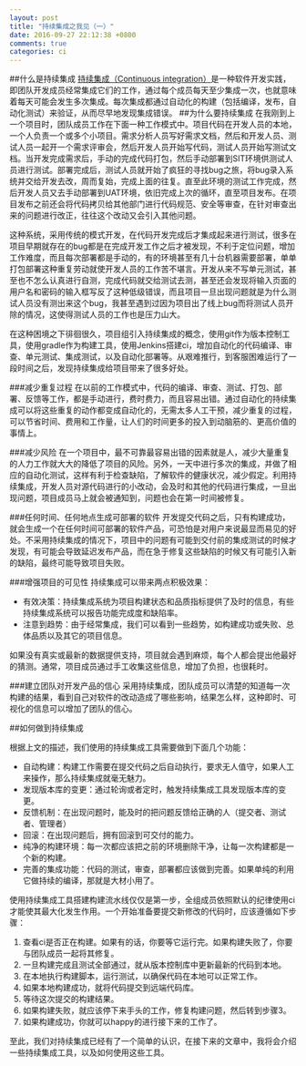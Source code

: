 ```yaml
---
layout: post
title: "持续集成之我见（一）"
date: 2016-09-27 22:12:38 +0800
comments: true
categories: ci
---
```

##什么是持续集成
[持续集成（Continuous integration）][1]是一种软件开发实践，即团队开发成员经常集成它们的工作，通过每个成员每天至少集成一次，也就意味着每天可能会发生多次集成。每次集成都通过自动化的构建（包括编译，发布，自动化测试）来验证，从而尽早地发现集成错误。
##为什么要持续集成
在我刚到上一个项目时，团队成员工作在下面一种工作模式中。项目代码在开发人员的本地，一个人负责一个或多个小项目。需求分析人员写好需求文档，然后和开发人员、测试人员一起开一个需求评审会，然后开发人员开始写代码，测试人员开始写测试文档。当开发完成需求后，手动的完成代码打包，然后手动部署到SIT环境供测试人员进行测试。部署完成后，测试人员就开始了疯狂的寻找bug之旅，将bug录入系统并交给开发去改，周而复始，完成上面的往复。直至此环境的测试工作完成，然后开发人员又去手动部署到UAT环境，依旧完成上次的循环，直至项目发布。在项目发布之前还会将代码拷贝给其他部门进行代码规范、安全等审查，在针对审查出来的问题进行改正，往往这个改动又会引入其他问题。

这种系统，采用传统的模式开发，在代码开发完成后才集成起来进行测试，很多在项目早期就存在的bug都是在完成开发工作之后才被发现，不利于定位问题，增加工作难度，而且每次部署都是手动的，有的环境甚至有几十台机器需要部署，单单打包部署这种重复劳动就使开发人员的工作苦不堪言。开发从来不写单元测试，甚至也不怎么认真进行自测，完成代码就交给测试去测，甚至还会发现将输入页面的用户名和密码的输入框写反了这种低级错误，而且项目一旦出现问题就是为什么测试人员没有测出来这个bug，我甚至遇到过因为项目出了线上bug而将测试人员开除的情况，这使得测试人员的工作也是压力山大。

在这种困境之下徘徊很久，项目组引入持续集成的概念，使用git作为版本控制工具，使用gradle作为构建工具，使用Jenkins搭建ci，增加自动化的代码编译、审查、单元测试、集成测试，以及自动化部署等。从艰难推行，到客服困难运行了一段时间之后，发现持续集成给项目带来了很多好处。

###减少重复过程
在以前的工作模式中，代码的编译、审查、测试、打包、部署、反馈等工作，都是手动进行，费时费力，而且容易出错。通过自动化的持续集成可以将这些重复的动作都变成自动化的，无需太多人工干预，减少重复的过程，可以节省时间、费用和工作量，让人们的时间更多的投入到动脑筋的、更高价值的事情上。

###减少风险
在一个项目中，最不可靠最容易出错的因素就是人，减少大量重复的人力工作就大大的降低了项目的风险。另外，一天中进行多次的集成，并做了相应的自动化测试，这样有利于检查缺陷，了解软件的健康状况，减少假定。利用持续集成，开发人员对源代码进行的小改动，会及时和其他的代码进行集成，一旦出现问题，项目成员马上就会被通知到，问题也会在第一时间被修复。

###任何时间、任何地点生成可部署的软件
开发提交代码之后，只有构建成功，就会生成一个在任何时间可部署的软件产品，可恐怕是对用户来说最显而易见的好处。不采用持续集成的情况下，项目中的问题有可能到交付前的集成测试的时候才发现，有可能会导致延迟发布产品，而在急于修复这些缺陷的时候又有可能引入新的缺陷，最终可能导致项目失败。

###增强项目的可见性
持续集成可以带来两点积极效果：

* 有效决策：持续集成系统为项目构建状态和品质指标提供了及时的信息，有些持续集成系统可以报告功能完成度和缺陷率。
* 注意到趋势：由于经常集成，我们可以看到一些趋势，如构建成功或失败、总体品质以及其它的项目信息。

如果没有真实或最新的数据提供支持，项目就会遇到麻烦，每个人都会提出他最好的猜测。通常，项目成员通过手工收集这些信息，增加了负担，也很耗时。

###建立团队对开发产品的信心
采用持续集成，团队成员可以清楚的知道每一次构建的结果，看到自己对软件的改动造成了哪些影响，结果怎么样，这种即时、可视化的信息可以增加了团队的信心。

##如何做到持续集成

根据上文的描述，我们使用的持续集成工具需要做到下面几个功能：

* 自动构建：构建工作需要在提交代码之后自动执行，要求无人值守，如果人工来操作，那么持续集成就毫无魅力。
* 发现版本库的变更：通过轮询或者定时，触发持续集成工具发现版本库的变更。
* 反馈机制：在出现问题时，能及时的把问题反馈给正确的人（提交者、测试者、管理者）
* 回滚：在出现问题后，拥有回滚到可交付的能力。
* 纯净的构建环境：每一次都应该把之前的环境删除干净，让每一次构建都是一个新的构建。
* 完善的集成功能：代码的测试，审查，部署都应该做到完善。如果单纯的利用它做持续的编译，那就是大材小用了。

使用持续集成工具搭建构建流水线仅仅是第一步，全组成员依照默认的纪律使用ci才能使其最大化发生作用。一个开始准备要提交新修改的代码时，应该遵循如下步骤：

1. 查看ci是否正在构建。如果有的话，你要等它运行完。如果构建失败了，你要与团队成员一起将其修复。
2. 一旦构建完成且测试全部通过，就从版本控制库中更新最新的代码到本地。
3. 在本地执行构建脚本，运行测试，以确保代码在本地可以正常工作。
4. 如果本地构建成功，就将代码提交到远端代码库。
5. 等待这次提交的构建结果。
6. 如果构建失败，就应该停下来手头的工作，修复构建问题，然后转到步骤3。
7. 如果构建成功，你就可以happy的进行接下来的工作了。

至此，我们对持续集成已经有了一个简单的认识，在接下来的文章中，我将会介绍一些持续集成工具，以及如何使用这些工具。

  [1]: http://baike.baidu.com/view/5253255.html